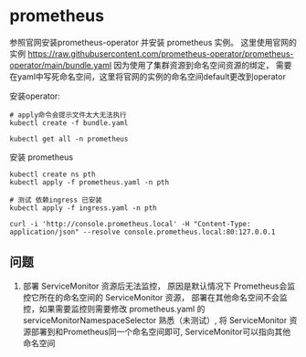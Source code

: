 # prometheus
参照官网安装prometheus-operator 并安装 prometheus 实例。
这里使用官网的实例 https://raw.githubusercontent.com/prometheus-operator/prometheus-operator/main/bundle.yaml
因为使用了集群资源到命名空间资源的绑定， 需要在yaml中写死命名空间，这里将官网的实例的命名空间default更改到operator

安装operator:
```shell
# apply命令会提示文件太大无法执行
kubectl create -f bundle.yaml

kubectl get all -n prometheus
```

安装 prometheus
```shell
kubectl create ns pth
kubectl apply -f prometheus.yaml -n pth

# 测试 依赖ingress 已安装
kubectl apply -f ingress.yaml -n pth

curl -i 'http://console.prometheus.local' -H "Content-Type: application/json" --resolve console.prometheus.local:80:127.0.0.1
```

## 问题
1. 部署 ServiceMonitor 资源后无法监控， 原因是默认情况下 Prometheus会监控它所在的命名空间的 ServiceMonitor 资源， 部署在其他命名空间不会监控，如果需要监控则需要修改 prometheus.yaml 的 serviceMonitorNamespaceSelector 熟悉（未测试）, 将 ServiceMonitor 资源部署到和Prometheus同一个命名空间即可, ServiceMonitor可以指向其他命名空间
